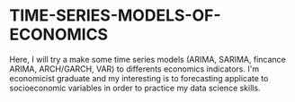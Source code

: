 # TIME-SERIES-MODELS-OF-ECONOMICS
Here, I will try a make some time series models (ARIMA, SARIMA, fincance ARIMA, ARCH/GARCH, VAR) to differents economics indicators. I'm economicist graduate and my interesting is to forecasting applicate to  socioeconomic variables in order to practice my data science skills.
